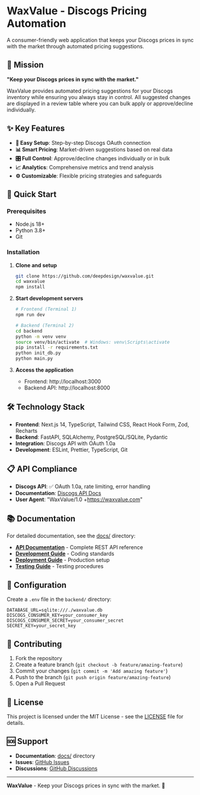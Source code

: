 # WaxValue - Discogs Pricing Automation

A consumer-friendly web application that keeps your Discogs prices in sync with the market through automated pricing suggestions.

## 🎯 Mission

**"Keep your Discogs prices in sync with the market."**

WaxValue provides automated pricing suggestions for your Discogs inventory while ensuring you always stay in control. All suggested changes are displayed in a review table where you can bulk apply or approve/decline individually.

## ✨ Key Features

- **🔗 Easy Setup**: Step-by-step Discogs OAuth connection
- **📊 Smart Pricing**: Market-driven suggestions based on real data
- **🎛️ Full Control**: Approve/decline changes individually or in bulk
- **📈 Analytics**: Comprehensive metrics and trend analysis
- **⚙️ Customizable**: Flexible pricing strategies and safeguards

## 🚀 Quick Start

### Prerequisites
- Node.js 18+ 
- Python 3.8+
- Git

### Installation

1. **Clone and setup**
   ```bash
   git clone https://github.com/deepdesign/waxvalue.git
   cd waxvalue
   npm install
   ```

2. **Start development servers**
   ```bash
   # Frontend (Terminal 1)
   npm run dev
   
   # Backend (Terminal 2)
   cd backend
   python -m venv venv
   source venv/bin/activate  # Windows: venv\Scripts\activate
   pip install -r requirements.txt
   python init_db.py
   python main.py
   ```

3. **Access the application**
   - Frontend: http://localhost:3000
   - Backend API: http://localhost:8000

## 🛠 Technology Stack

- **Frontend**: Next.js 14, TypeScript, Tailwind CSS, React Hook Form, Zod, Recharts
- **Backend**: FastAPI, SQLAlchemy, PostgreSQL/SQLite, Pydantic
- **Integration**: Discogs API with OAuth 1.0a
- **Development**: ESLint, Prettier, TypeScript, Git

## 📋 API Compliance

- **Discogs API**: ✅ OAuth 1.0a, rate limiting, error handling
- **Documentation**: [Discogs API Docs](https://www.discogs.com/developers)
- **User Agent**: "WaxValue/1.0 +https://waxvalue.com"

## 📚 Documentation

For detailed documentation, see the [docs/](docs/) directory:

- **[API Documentation](docs/API.md)** - Complete REST API reference
- **[Development Guide](docs/development/DEVELOPMENT_GUIDELINES.md)** - Coding standards
- **[Deployment Guide](docs/deployment/DEPLOYMENT_GUIDE.md)** - Production setup
- **[Testing Guide](docs/development/TESTING_GUIDE.md)** - Testing procedures

## 🔧 Configuration

Create a `.env` file in the `backend/` directory:

```env
DATABASE_URL=sqlite:///./waxvalue.db
DISCOGS_CONSUMER_KEY=your_consumer_key
DISCOGS_CONSUMER_SECRET=your_consumer_secret
SECRET_KEY=your_secret_key
```

## 🤝 Contributing

1. Fork the repository
2. Create a feature branch (`git checkout -b feature/amazing-feature`)
3. Commit your changes (`git commit -m 'Add amazing feature'`)
4. Push to the branch (`git push origin feature/amazing-feature`)
5. Open a Pull Request

## 📄 License

This project is licensed under the MIT License - see the [LICENSE](LICENSE) file for details.

## 🆘 Support

- **Documentation**: [docs/](docs/) directory
- **Issues**: [GitHub Issues](https://github.com/deepdesign/waxvalue/issues)
- **Discussions**: [GitHub Discussions](https://github.com/deepdesign/waxvalue/discussions)

---

**WaxValue** - Keep your Discogs prices in sync with the market. 🎵